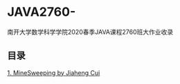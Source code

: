 # JAVA2760-
南开大学数学科学学院2020春季JAVA课程2760班大作业收录

## 目录
[1. MineSweeping by Jiaheng Cui](https://github.com/Alexhaoge/JAVA2760-/tree/master/1710018_Jiaheng%20Cui_Java%20MineSweeper)   
